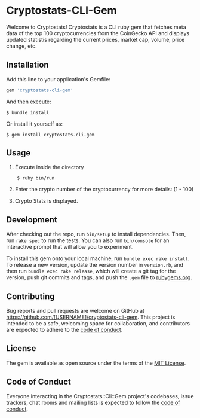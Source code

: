 # Cryptostats-CLI-Gem

Welcome to Cryptostats!
Cryptostats is a CLI ruby gem that fetches meta data of the top 100 cryptocurrencies from the CoinGecko API and displays updated statistis regarding the current prices, market cap, volume, price change, etc.

## Installation

Add this line to your application's Gemfile:

```ruby
gem 'cryptostats-cli-gem'
```

And then execute:

    $ bundle install

Or install it yourself as:

    $ gem install cryptostats-cli-gem

## Usage

1. Execute inside the directory

```
    $ ruby bin/run
```
2. Enter the crypto number of the cryptocurrency for more details: (1 - 100)

3. Crypto Stats is displayed.

## Development

After checking out the repo, run `bin/setup` to install dependencies. Then, run `rake spec` to run the tests. You can also run `bin/console` for an interactive prompt that will allow you to experiment.

To install this gem onto your local machine, run `bundle exec rake install`. To release a new version, update the version number in `version.rb`, and then run `bundle exec rake release`, which will create a git tag for the version, push git commits and tags, and push the `.gem` file to [rubygems.org](https://rubygems.org).

## Contributing

Bug reports and pull requests are welcome on GitHub at https://github.com/[USERNAME]/cryptostats-cli-gem. This project is intended to be a safe, welcoming space for collaboration, and contributors are expected to adhere to the [code of conduct](https://github.com/[USERNAME]/cryptostats-cli-gem/blob/master/CODE_OF_CONDUCT.md).


## License

The gem is available as open source under the terms of the [MIT License](https://opensource.org/licenses/MIT).

## Code of Conduct

Everyone interacting in the Cryptostats::Cli::Gem project's codebases, issue trackers, chat rooms and mailing lists is expected to follow the [code of conduct](https://github.com/[USERNAME]/cryptostats-cli-gem/blob/master/CODE_OF_CONDUCT.md).
